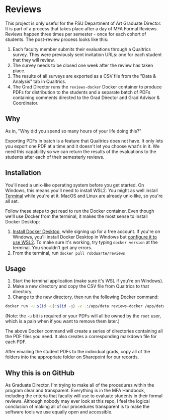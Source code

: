 # Reviews

This project is only useful for the FSU Department of Art Graduate Director. It is part of a process that takes place after a day of MFA Formal Reviews. Reviews happen three times per semester - once for each cohort of students. The post-review process looks like this:

1. Each faculty member submits their evaluations through a Qualtrics survey. They were previously sent invitation URLs: one for each student that they will review.
2. The survey needs to be closed one week after the review has taken place.
3. The results of all surveys are exported as a CSV file from the "Data & Analysis" tab in Qualtrics.
4. The Grad Director runs the `reviews-docker` Docker container to produce PDFs for distribution to the students and a separate batch of PDFs containing comments directed to the Grad Director and Grad Advisor & Coordinator.

## Why

As in, "Why did you spend so many hours of your life doing this?"

Exporting PDFs in batch is a feature that Qualtrics does not have. It only lets you export one PDF at a time and it doesn't let you choose what's in it. We need this capability so we can return the results of the evaluations to the students after each of their semesterly reviews. 

## Installation

You'll need a unix-like operating system before you get started.
On Windows, this means you'll need to install WSL2. You might as well install [Terminal](https://apps.microsoft.com/store/detail/windows-terminal/9N0DX20HK701) while you're at it.
MacOS and Linux are already unix-like, so you're all set.

Follow these steps to get read to run the Docker container. Even though we'll use Docker from the terminal, it makes the most sense to install Docker Desktop:

1. [Install Docker Desktop](https://www.docker.com/products/docker-desktop/), while signing up for a free account.  If you're on Windows, you'll install Docker Desktop in Windows but [configure it to use WSL2](https://docs.docker.com/desktop/wsl/). To make sure it's working, try typing `docker version` at the terminal. You shouldn't get any errors.
2. From the terminal, run `docker pull robduarte/reviews`

## Usage

1. Start the terminal application (make sure it's WSL if you're on Windows).
2. Make a new directory and copy the CSV file from Qualtrics to that directory.
2. Change to the new directory, then run the following Docker command:

```bash
docker run -u $(id -u):$(id -g) -v .:/app/data reviews-docker /app/data/file_from_qualtrics.csv
```

(Note: the `-u` bit is required or your PDFs will all be owned by the `root` user, which is a pain when if you want to remove them later.)

The above Docker command will create a series of directories containing all the PDF files you need. It also creates a corresponding markdown file for each PDF. 

After emailing the student PDFs to the individual grads, copy all of the folders into the appropriate folder on Sharepoint for our records.

## Why this is on GitHub

As Graduate Director, I'm trying to make all of the procedures within the program clear and transparent. Everything is in the MFA Handbook, including the criteria that faculty will use to evaluate students in their formal reviews. Although nobody may ever look at this repo, I feel the logical conclusion of making all of our procedures transparent is to make the software tools we use equally open and accessible.

